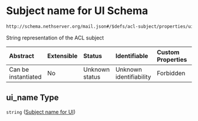 # Subject name for UI Schema

```txt
http://schema.nethserver.org/mail.json#/$defs/acl-subject/properties/ui_name
```

String representation of the ACL subject

| Abstract            | Extensible | Status         | Identifiable            | Custom Properties | Additional Properties | Access Restrictions | Defined In                                      |
| :------------------ | :--------- | :------------- | :---------------------- | :---------------- | :-------------------- | :------------------ | :---------------------------------------------- |
| Can be instantiated | No         | Unknown status | Unknown identifiability | Forbidden         | Allowed               | none                | [mail.json\*](mail.json "open original schema") |

## ui\_name Type

`string` ([Subject name for UI](mail-defs-acl-subject-descriptor-properties-subject-name-for-ui.md))
